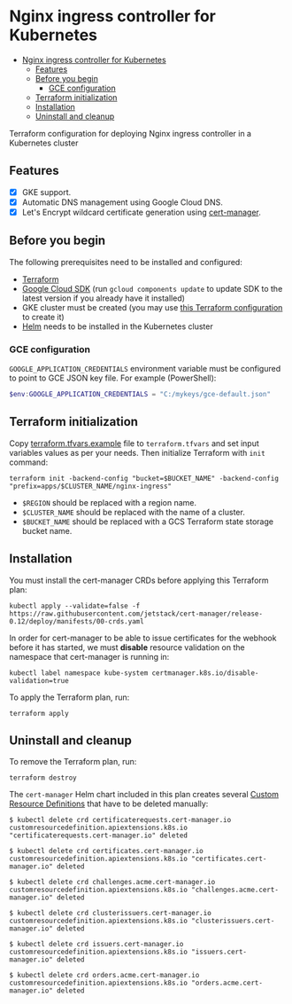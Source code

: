 # Nginx ingress controller for Kubernetes

- [Nginx ingress controller for Kubernetes](#nginx-ingress-controller-for-kubernetes)
  - [Features](#features)
  - [Before you begin](#before-you-begin)
    - [GCE configuration](#gce-configuration)
  - [Terraform initialization](#terraform-initialization)
  - [Installation](#installation)
  - [Uninstall and cleanup](#uninstall-and-cleanup)

Terraform configuration for deploying Nginx ingress controller in a Kubernetes cluster

## Features

- [x] GKE support.
- [x] Automatic DNS management using Google Cloud DNS.
- [x] Let's Encrypt wildcard certificate generation using [cert-manager](https://cert-manager.readthedocs.io/en/latest/).

## Before you begin

The following prerequisites need to be installed and configured:

- [Terraform](https://www.terraform.io/downloads.html)
- [Google Cloud SDK](https://cloud.google.com/sdk/install) (run `gcloud components update` to update SDK to the latest version if you already have it installed)
- GKE cluster must be created (you may use [this Terraform configuration](https://github.com/Wi3ard/gke-cluster-terraform) to create it)
- [Helm](https://helm.sh/) needs to be installed in the Kubernetes cluster

### GCE configuration

`GOOGLE_APPLICATION_CREDENTIALS` environment variable must be configured to point to GCE JSON key file. For example (PowerShell):

```powershell
$env:GOOGLE_APPLICATION_CREDENTIALS = "C:/mykeys/gce-default.json"
```

## Terraform initialization

Copy [terraform.tfvars.example](terraform.tfvars.example) file to `terraform.tfvars` and set input variables values as per your needs. Then initialize Terraform with `init` command:

```shell
terraform init -backend-config "bucket=$BUCKET_NAME" -backend-config "prefix=apps/$CLUSTER_NAME/nginx-ingress"
```

- `$REGION` should be replaced with a region name.
- `$CLUSTER_NAME` should be replaced with the name of a cluster.
- `$BUCKET_NAME` should be replaced with a GCS Terraform state storage bucket name.

## Installation

You must install the cert-manager CRDs before applying this Terraform plan:

```shell
kubectl apply --validate=false -f https://raw.githubusercontent.com/jetstack/cert-manager/release-0.12/deploy/manifests/00-crds.yaml
```

In order for cert-manager to be able to issue certificates for the webhook before it has started, we must **disable** resource validation on the namespace that cert-manager is running in:

```shell
kubectl label namespace kube-system certmanager.k8s.io/disable-validation=true
```

To apply the Terraform plan, run:

```shell
terraform apply
```

## Uninstall and cleanup

To remove the Terraform plan, run:

```shell
terraform destroy
```

The `cert-manager` Helm chart included in this plan creates several [Custom Resource Definitions](https://docs.okd.io/latest/admin_guide/custom_resource_definitions.html) that have to be deleted manually:

```shell
$ kubectl delete crd certificaterequests.cert-manager.io
customresourcedefinition.apiextensions.k8s.io "certificaterequests.cert-manager.io" deleted

$ kubectl delete crd certificates.cert-manager.io
customresourcedefinition.apiextensions.k8s.io "certificates.cert-manager.io" deleted

$ kubectl delete crd challenges.acme.cert-manager.io
customresourcedefinition.apiextensions.k8s.io "challenges.acme.cert-manager.io" deleted

$ kubectl delete crd clusterissuers.cert-manager.io
customresourcedefinition.apiextensions.k8s.io "clusterissuers.cert-manager.io" deleted

$ kubectl delete crd issuers.cert-manager.io
customresourcedefinition.apiextensions.k8s.io "issuers.cert-manager.io" deleted

$ kubectl delete crd orders.acme.cert-manager.io
customresourcedefinition.apiextensions.k8s.io "orders.acme.cert-manager.io" deleted
```
